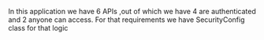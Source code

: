 In this application we have 6 APIs ,out of which we have 4 are authenticated and 2 anyone can access. 
For that requirements we have SecurityConfig class for that logic